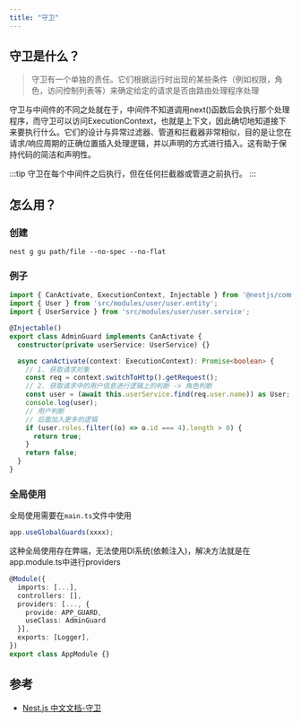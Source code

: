 ```yaml
---
title: "守卫"
---
```


## 守卫是什么？

> 守卫有一个单独的责任。它们根据运行时出现的某些条件（例如权限，角色，访问控制列表等）来确定给定的请求是否由路由处理程序处理

守卫与中间件的不同之处就在于，中间件不知道调用<span class="e-1">next()</span>函数后会执行那个处理程序，而守卫可以访问<span class="e-1">ExecutionContext</span>，也就是上下文，因此确切地知道接下来要执行什么。它们的设计与异常过滤器、管道和拦截器非常相似，目的是让您在请求/响应周期的正确位置插入处理逻辑，并以声明的方式进行插入。这有助于保持代码的简洁和声明性。

:::tip
守卫在每个中间件之后执行，但在任何拦截器或管道之前执行。
:::

## 怎么用？

### 创建

```shell
nest g gu path/file --no-spec --no-flat
```

### 例子

```ts
import { CanActivate, ExecutionContext, Injectable } from '@nestjs/common';
import { User } from 'src/modules/user/user.entity';
import { UserService } from 'src/modules/user/user.service';

@Injectable()
export class AdminGuard implements CanActivate {
  constructor(private userService: UserService) {}

  async canActivate(context: ExecutionContext): Promise<boolean> {
    // 1. 获取请求对象
    const req = context.switchToHttp().getRequest();
    // 2. 获取请求中的用户信息进行逻辑上的判断 -> 角色判断
    const user = (await this.userService.find(req.user.name)) as User;
    console.log(user);
    // 用户判断
    // 后面加入更多的逻辑
    if (user.roles.filter((o) => o.id === 4).length > 0) {
      return true;
    }
    return false;
  }
}

```

### 全局使用

全局使用需要在`main.ts`文件中使用

```ts
app.useGlobalGuards(xxxx);
```

这种全局使用存在弊端，无法使用<span class="e-1">DI系统(依赖注入)</span>，解决方法就是在<span class="e-1">app.module.ts</span>中进行<span class="e-1">providers</span>

```ts
@Module({
  imports: [...],
  controllers: [],
  providers: [..., {
    provide: APP_GUARD,
    useClass: AdminGuard
  }],
  exports: [Logger],
})
export class AppModule {}
```

## 参考

- [Nest.js 中文文档-守卫](https://docs.nestjs.cn/9/guards)